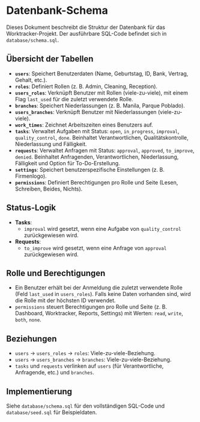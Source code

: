 # Datenbank-Schema

Dieses Dokument beschreibt die Struktur der Datenbank für das Worktracker-Projekt. Der ausführbare SQL-Code befindet sich in `database/schema.sql`.

## Übersicht der Tabellen

- **`users`**: Speichert Benutzerdaten (Name, Geburtstag, ID, Bank, Vertrag, Gehalt, etc.).
- **`roles`**: Definiert Rollen (z. B. Admin, Cleaning, Reception).
- **`users_roles`**: Verknüpft Benutzer mit Rollen (viele-zu-viele), mit einem Flag `last_used` für die zuletzt verwendete Rolle.
- **`branches`**: Speichert Niederlassungen (z. B. Manila, Parque Poblado).
- **`users_branches`**: Verknüpft Benutzer mit Niederlassungen (viele-zu-viele).
- **`work_times`**: Zeichnet Arbeitszeiten eines Benutzers auf.
- **`tasks`**: Verwaltet Aufgaben mit Status: `open`, `in_progress`, `improval`, `quality_control`, `done`. Beinhaltet Verantwortlichen, Qualitätskontrolle, Niederlassung und Fälligkeit.
- **`requests`**: Verwaltet Anfragen mit Status: `approval`, `approved`, `to_improve`, `denied`. Beinhaltet Anfragenden, Verantwortlichen, Niederlassung, Fälligkeit und Option für To-Do-Erstellung.
- **`settings`**: Speichert benutzerspezifische Einstellungen (z. B. Firmenlogo).
- **`permissions`**: Definiert Berechtigungen pro Rolle und Seite (Lesen, Schreiben, Beides, Nichts).

## Status-Logik
- **Tasks**: 
  - `improval` wird gesetzt, wenn eine Aufgabe von `quality_control` zurückgewiesen wird.
- **Requests**: 
  - `to_improve` wird gesetzt, wenn eine Anfrage von `approval` zurückgewiesen wird.

## Rolle und Berechtigungen
- Ein Benutzer erhält bei der Anmeldung die zuletzt verwendete Rolle (Feld `last_used` in `users_roles`). Falls keine Daten vorhanden sind, wird die Rolle mit der höchsten ID verwendet.
- `permissions` steuert Berechtigungen pro Rolle und Seite (z. B. Dashboard, Worktracker, Reports, Settings) mit Werten: `read`, `write`, `both`, `none`.

## Beziehungen
- `users` → `users_roles` → `roles`: Viele-zu-viele-Beziehung.
- `users` → `users_branches` → `branches`: Viele-zu-viele-Beziehung.
- `tasks` und `requests` verlinken auf `users` (für Verantwortliche, Anfragende, etc.) und `branches`.

## Implementierung
Siehe `database/schema.sql` für den vollständigen SQL-Code und `database/seed.sql` für Beispieldaten.
